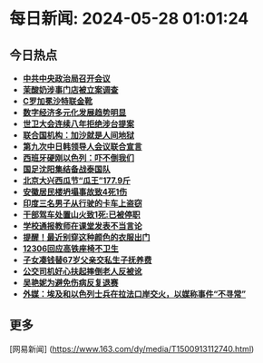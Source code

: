 
# 每日新闻: 2024-05-28 01:01:24
## 今日热点

- **[中共中央政治局召开会议](https://www.163.com/search?keyword=%E4%B8%AD%E5%85%B1%E4%B8%AD%E5%A4%AE%E6%94%BF%E6%B2%BB%E5%B1%80%E5%8F%AC%E5%BC%80%E4%BC%9A%E8%AE%AE)**
- **[茉酸奶涉事门店被立案调查](https://www.163.com/search?keyword=%E8%8C%89%E9%85%B8%E5%A5%B6%E6%B6%89%E4%BA%8B%E9%97%A8%E5%BA%97%E8%A2%AB%E7%AB%8B%E6%A1%88%E8%B0%83%E6%9F%A5)**
- **[C罗加冕沙特联金靴](https://www.163.com/search?keyword=C%E7%BD%97%E5%8A%A0%E5%86%95%E6%B2%99%E7%89%B9%E8%81%94%E9%87%91%E9%9D%B4)**
- **[数字经济多元化发展趋势明显](https://www.163.com/search?keyword=%E6%95%B0%E5%AD%97%E7%BB%8F%E6%B5%8E%E5%A4%9A%E5%85%83%E5%8C%96%E5%8F%91%E5%B1%95%E8%B6%8B%E5%8A%BF%E6%98%8E%E6%98%BE)**
- **[世卫大会连续八年拒绝涉台提案](https://www.163.com/search?keyword=%E4%B8%96%E5%8D%AB%E5%A4%A7%E4%BC%9A%E8%BF%9E%E7%BB%AD%E5%85%AB%E5%B9%B4%E6%8B%92%E7%BB%9D%E6%B6%89%E5%8F%B0%E6%8F%90%E6%A1%88)**
- **[联合国机构：加沙就是人间地狱](https://www.163.com/search?keyword=%E8%81%94%E5%90%88%E5%9B%BD%E6%9C%BA%E6%9E%84%EF%BC%9A%E5%8A%A0%E6%B2%99%E5%B0%B1%E6%98%AF%E4%BA%BA%E9%97%B4%E5%9C%B0%E7%8B%B1)**
- **[第九次中日韩领导人会议联合宣言](https://www.163.com/search?keyword=%E7%AC%AC%E4%B9%9D%E6%AC%A1%E4%B8%AD%E6%97%A5%E9%9F%A9%E9%A2%86%E5%AF%BC%E4%BA%BA%E4%BC%9A%E8%AE%AE%E8%81%94%E5%90%88%E5%AE%A3%E8%A8%80)**
- **[西班牙硬刚以色列：吓不倒我们](https://www.163.com/search?keyword=%E8%A5%BF%E7%8F%AD%E7%89%99%E7%A1%AC%E5%88%9A%E4%BB%A5%E8%89%B2%E5%88%97%EF%BC%9A%E5%90%93%E4%B8%8D%E5%80%92%E6%88%91%E4%BB%AC)**
- **[国足沈阳集结备战泰国队](https://www.163.com/search?keyword=%E5%9B%BD%E8%B6%B3%E6%B2%88%E9%98%B3%E9%9B%86%E7%BB%93%E5%A4%87%E6%88%98%E6%B3%B0%E5%9B%BD%E9%98%9F)**
- **[北京大兴西瓜节“瓜王”177.9斤](https://www.163.com/search?keyword=%E5%8C%97%E4%BA%AC%E5%A4%A7%E5%85%B4%E8%A5%BF%E7%93%9C%E8%8A%82%E2%80%9C%E7%93%9C%E7%8E%8B%E2%80%9D177.9%E6%96%A4)**
- **[安徽居民楼坍塌事故致4死1伤](https://www.163.com/search?keyword=%E5%AE%89%E5%BE%BD%E5%B1%85%E6%B0%91%E6%A5%BC%E5%9D%8D%E5%A1%8C%E4%BA%8B%E6%95%85%E8%87%B44%E6%AD%BB1%E4%BC%A4)**
- **[印度三名男子从行驶的卡车上盗窃](https://www.163.com/search?keyword=%E5%8D%B0%E5%BA%A6%E4%B8%89%E5%90%8D%E7%94%B7%E5%AD%90%E4%BB%8E%E8%A1%8C%E9%A9%B6%E7%9A%84%E5%8D%A1%E8%BD%A6%E4%B8%8A%E7%9B%97%E7%AA%83)**
- **[干部驾车处置山火致1死:已被停职](https://www.163.com/search?keyword=%E5%B9%B2%E9%83%A8%E9%A9%BE%E8%BD%A6%E5%A4%84%E7%BD%AE%E5%B1%B1%E7%81%AB%E8%87%B41%E6%AD%BB+%E5%B7%B2%E8%A2%AB%E5%81%9C%E8%81%8C)**
- **[学校通报教师在课堂发表不当言论](https://www.163.com/search?keyword=%E5%AD%A6%E6%A0%A1%E9%80%9A%E6%8A%A5%E6%95%99%E5%B8%88%E5%9C%A8%E8%AF%BE%E5%A0%82%E5%8F%91%E8%A1%A8%E4%B8%8D%E5%BD%93%E8%A8%80%E8%AE%BA)**
- **[提醒！最近别穿这种颜色的衣服出门](https://www.163.com/search?keyword=%E6%8F%90%E9%86%92%EF%BC%81%E6%9C%80%E8%BF%91%E5%88%AB%E7%A9%BF%E8%BF%99%E7%A7%8D%E9%A2%9C%E8%89%B2%E7%9A%84%E8%A1%A3%E6%9C%8D%E5%87%BA%E9%97%A8)**
- **[12306回应高铁座椅不卫生](https://www.163.com/search?keyword=12306%E5%9B%9E%E5%BA%94%E9%AB%98%E9%93%81%E5%BA%A7%E6%A4%85%E4%B8%8D%E5%8D%AB%E7%94%9F)**
- **[子女凑钱替67岁父亲交私生子抚养费](https://www.163.com/search?keyword=%E5%AD%90%E5%A5%B3%E5%87%91%E9%92%B1%E6%9B%BF67%E5%B2%81%E7%88%B6%E4%BA%B2%E4%BA%A4%E7%A7%81%E7%94%9F%E5%AD%90%E6%8A%9A%E5%85%BB%E8%B4%B9)**
- **[公交司机好心扶起摔倒老人反被讹](https://www.163.com/search?keyword=%E5%85%AC%E4%BA%A4%E5%8F%B8%E6%9C%BA%E5%A5%BD%E5%BF%83%E6%89%B6%E8%B5%B7%E6%91%94%E5%80%92%E8%80%81%E4%BA%BA%E5%8F%8D%E8%A2%AB%E8%AE%B9)**
- **[吴艳妮为避免伤病反复退赛](https://www.163.com/search?keyword=%E5%90%B4%E8%89%B3%E5%A6%AE%E4%B8%BA%E9%81%BF%E5%85%8D%E4%BC%A4%E7%97%85%E5%8F%8D%E5%A4%8D%E9%80%80%E8%B5%9B)**
- **[外媒：埃及和以色列士兵在拉法口岸交火，以媒称事件“不寻常”](https://www.163.com/search?keyword=%E5%A4%96%E5%AA%92%EF%BC%9A%E5%9F%83%E5%8F%8A%E5%92%8C%E4%BB%A5%E8%89%B2%E5%88%97%E5%A3%AB%E5%85%B5%E5%9C%A8%E6%8B%89%E6%B3%95%E5%8F%A3%E5%B2%B8%E4%BA%A4%E7%81%AB%EF%BC%8C%E4%BB%A5%E5%AA%92%E7%A7%B0%E4%BA%8B%E4%BB%B6%E2%80%9C%E4%B8%8D%E5%AF%BB%E5%B8%B8%E2%80%9D)**

## 更多
[网易新闻] (https://www.163.com/dy/media/T1500913112740.html)
